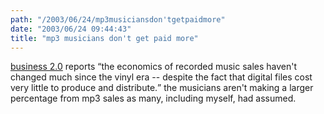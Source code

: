 ```yaml
---
path: "/2003/06/24/mp3musiciansdon'tgetpaidmore" 
date: "2003/06/24 09:44:43" 
title: "mp3 musicians don't get paid more" 
---
```

<p><a href="http://www.business2.com/articles/mag/0,1640,49472,00.html">business 2.0</a> reports <q>the economics of recorded music sales haven't changed much since the vinyl era -- despite the fact that digital files cost very little to produce and distribute.</q> the musicians aren't making a larger percentage from mp3 sales as many, including myself, had assumed.</p>